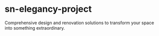 # sn-elegancy-project
Comprehensive design and renovation solutions to transform your space into something extraordinary.
